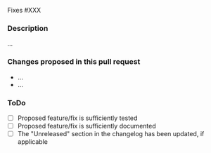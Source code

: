 Fixes #XXX

### Description

...

### Changes proposed in this pull request

- ...
- ...

### ToDo

- [ ] Proposed feature/fix is sufficiently tested
- [ ] Proposed feature/fix is sufficiently documented
- [ ] The "Unreleased" section in the changelog has been updated, if applicable